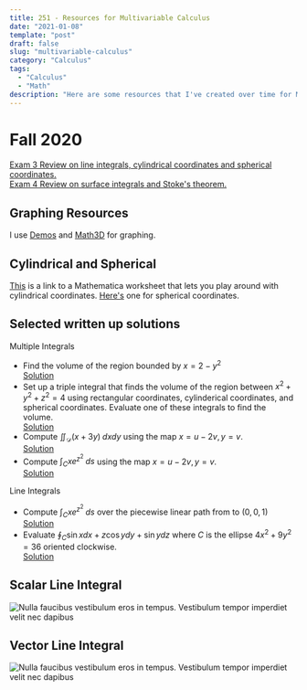 ```yaml
---
title: 251 - Resources for Multivariable Calculus
date: "2021-01-08"
template: "post"
draft: false
slug: "multivariable-calculus"
category: "Calculus"
tags:
  - "Calculus"
  - "Math"
description: "Here are some resources that I've created over time for Multivariable Calculus."
---
```


# Fall 2020

[Exam 3 Review on line integrals, cylindrical coordinates and spherical coordinates.](https://www.youtube.com/watch?v=ZE-FEjcDWfY)  
[Exam 4 Review on surface integrals and Stoke's theorem.](https://www.youtube.com/watch?v=ZaOYAdVfb88)  

## Graphing Resources

I use [Demos](https://www.desmos.com/calculator) and [Math3D](https://www.math3d.org/) for graphing.

## Cylindrical and Spherical

[This](https://demonstrations.wolfram.com/ExploringCylindricalCoordinates/) is a link to a Mathematica worksheet that lets you play around with cylindrical coordinates. [Here's](https://demonstrations.wolfram.com/ExploringSphericalCoordinates/) one for spherical coordinates.

## Selected written up solutions
  Multiple Integrals
  * Find the volume of the region bounded by $x = 2-y^2$  
    [Solution](https://sites.math.rutgers.edu/~ah926/251/tripleintegral.jpg)
  * Set up a triple integral that finds the volume of the region between $x^2+y^2+z^2 = 4$ using rectangular coordinates, cylinderical coordinates, and spherical coordinates. Evaluate one of these integrals to find the volume.  
    [Solution](https://sites.math.rutgers.edu/~ah926/251/triplecoordinates.jpg)
  * Compute $\iint_\mathcal{D} (x+3y)\;dxdy$ using the map $x = u-2v, y = v.$  
    [Solution](https://sites.math.rutgers.edu/~ah926/251/triplecoordinates.jpg)
  * Compute $\int_C xe^{z^2}\; ds$ using the map $x = u-2v, y = v.$  
    [Solution](https://sites.math.rutgers.edu/~ah926/251/jacobian.jpg)

  Line Integrals
  * Compute $\int_C xe^{z^2}\; ds$ over the piecewise linear path from to $(0, 0, 1)$  
  [Solution](https://sites.math.rutgers.edu/~ah926/251/scalarli.jpg)  
  * Evaluate $\oint_C \sin x dx + z\cos y dy + \sin y dz$ where $C$ is the ellipse $4x^2 + 9y^2 = 36$ oriented clockwise.  
  [Solution](https://sites.math.rutgers.edu/~ah926/251/vectorli.jpg)  

  ## Scalar Line Integral
![Nulla faucibus vestibulum eros in tempus. Vestibulum tempor imperdiet velit nec dapibus](/media/scalar-line-integrals.gif)

  ## Vector Line Integral
  ![Nulla faucibus vestibulum eros in tempus. Vestibulum tempor imperdiet velit nec dapibus](/media/vector-line-integrals.gif)